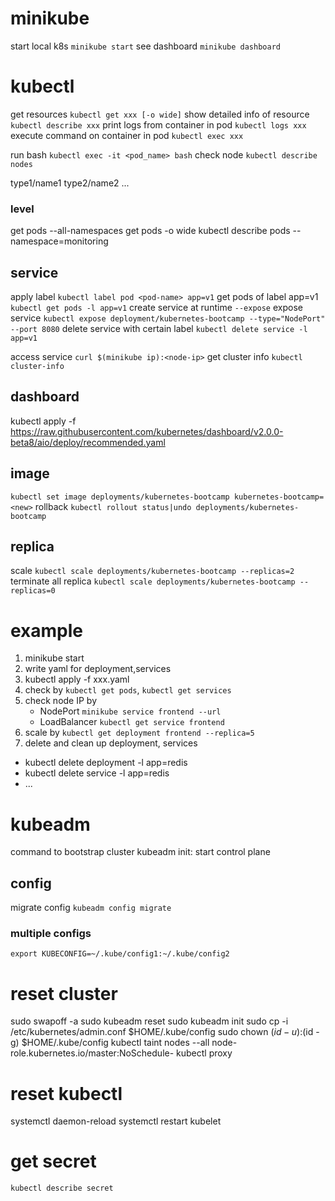 # minikube
start local k8s `minikube start`
see dashboard `minikube dashboard`

# kubectl
get resources `kubectl get xxx [-o wide]` 
show detailed info of resource `kubectl describe xxx`
print logs from container in pod `kubectl logs xxx`
execute command on container in pod `kubectl exec xxx`

run bash `kubectl exec -it <pod_name> bash`
check node `kubectl describe nodes`

type1/name1 type2/name2 ...

### level
get pods --all-namespaces
get pods -o wide 
kubectl describe pods --namespace=monitoring


## service
apply label `kubectl label pod <pod-name> app=v1`
get pods of label app=v1 `kubectl get pods -l app=v1`
create service at runtime `--expose`
expose service
`kubectl expose deployment/kubernetes-bootcamp --type="NodePort" --port 8080`
delete service with certain label `kubectl delete service -l app=v1`

access service `curl $(minikube ip):<node-ip>`
get cluster info `kubectl cluster-info`

## dashboard
kubectl apply -f https://raw.githubusercontent.com/kubernetes/dashboard/v2.0.0-beta8/aio/deploy/recommended.yaml


## image
`kubectl set image deployments/kubernetes-bootcamp kubernetes-bootcamp=<new>`
rollback `kubectl rollout status|undo deployments/kubernetes-bootcamp`

## replica
scale `kubectl scale deployments/kubernetes-bootcamp --replicas=2`
terminate all replica `kubectl scale deployments/kubernetes-bootcamp --replicas=0`


# example 
1. minikube start
2. write yaml for deployment,services
3. kubectl apply -f xxx.yaml
4. check by `kubectl get pods`, `kubectl get services`
5. check node IP by 
   - NodePort `minikube service frontend --url` 
   - LoadBalancer `kubectl get service frontend` 
6. scale by `kubectl get deployment frontend --replica=5`
7. delete and clean up deployment, services
  - kubectl delete deployment -l app=redis
  - kubectl delete service -l app=redis
  - ...
  

# kubeadm 
command to bootstrap cluster
kubeadm init: start control plane

## config
migrate config `kubeadm config migrate`

### multiple configs
`export KUBECONFIG=~/.kube/config1:~/.kube/config2`

# reset cluster

sudo swapoff -a
sudo kubeadm reset
sudo kubeadm init
sudo cp -i /etc/kubernetes/admin.conf $HOME/.kube/config
sudo chown $(id -u):$(id -g) $HOME/.kube/config
kubectl taint nodes --all node-role.kubernetes.io/master:NoSchedule-
kubectl proxy


# reset kubectl
systemctl daemon-reload
systemctl restart kubelet

# get secret
`kubectl describe secret`








